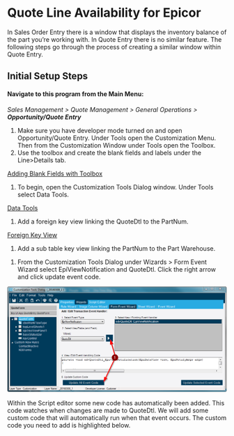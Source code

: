 # Quote Line Availability for Epicor
In Sales Order Entry there is a window that displays the inventory balance of the part you’re working with. In Quote Entry there is no similar feature. The following steps go through the process of creating a similar window within Quote Entry.

## Initial Setup Steps ##

#### Navigate to this program from the Main Menu:

_Sales Management > Quote Management > General Operations > **Opportunity/Quote Entry**_ 

1. Make sure you have developer mode turned on and open Opportunity/Quote Entry. Under Tools open the Customization Menu. Then from the Customization Window under Tools open the Toolbox.
2. Use the toolbox and create the blank fields and labels under the Line>Details tab.

[Adding Blank Fields with Toolbox](images/01-QuoteLineAvailability_02-1-1024x487.png)

1. To begin, open the Customization Tools Dialog window. Under Tools select Data Tools.

[Data Tools](images/01-QuoteLineAvailability_03-1.png)

1. Add a foreign key view linking the QuoteDtl to the PartNum.

[Foreign Key View](images/01-QuoteLineAvailability_04-1.png)

1. Add a sub table key view linking the PartNum to the Part Warehouse.

[](images/01-QuoteLineAvailability_05-1.png)

1. From the Customization Tools Dialog under Wizards > Form Event Wizard select EpiViewNotification and QuoteDtl. Click the right arrow and click update event code.

![](images/01-QuoteLineAvailability_06-1.png)

Within the Script editor some new code has automatically been added. This code watches when changes are made to QuoteDtl. We will add some custom code that will automatically run when that event occurs. The custom code you need to add is highlighted below.
